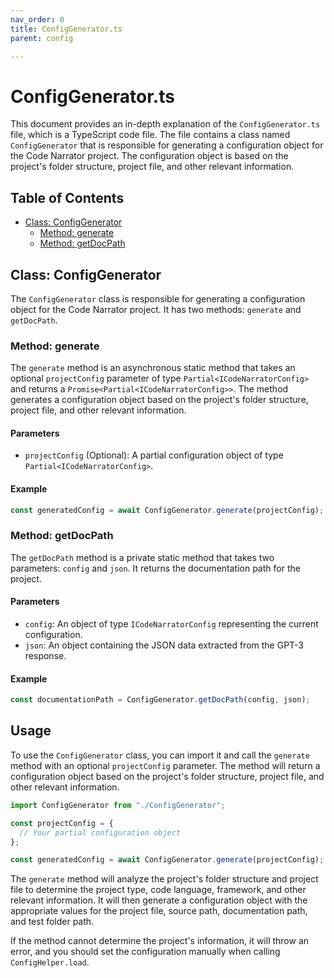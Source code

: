 ```yaml
---
nav_order: 0
title: ConfigGenerator.ts
parent: config

---
```


# ConfigGenerator.ts

This document provides an in-depth explanation of the `ConfigGenerator.ts` file, which is a TypeScript code file. The file contains a class named `ConfigGenerator` that is responsible for generating a configuration object for the Code Narrator project. The configuration object is based on the project's folder structure, project file, and other relevant information.

## Table of Contents

- [Class: ConfigGenerator](#class-configgenerator)
  - [Method: generate](#method-generate)
  - [Method: getDocPath](#method-getdocpath)

## Class: ConfigGenerator

The `ConfigGenerator` class is responsible for generating a configuration object for the Code Narrator project. It has two methods: `generate` and `getDocPath`.

### Method: generate

The `generate` method is an asynchronous static method that takes an optional `projectConfig` parameter of type `Partial<ICodeNarratorConfig>` and returns a `Promise<Partial<ICodeNarratorConfig>>`. The method generates a configuration object based on the project's folder structure, project file, and other relevant information.

#### Parameters

- `projectConfig` (Optional): A partial configuration object of type `Partial<ICodeNarratorConfig>`.

#### Example

```typescript
const generatedConfig = await ConfigGenerator.generate(projectConfig);
```

### Method: getDocPath

The `getDocPath` method is a private static method that takes two parameters: `config` and `json`. It returns the documentation path for the project.

#### Parameters

- `config`: An object of type `ICodeNarratorConfig` representing the current configuration.
- `json`: An object containing the JSON data extracted from the GPT-3 response.

#### Example

```typescript
const documentationPath = ConfigGenerator.getDocPath(config, json);
```

## Usage

To use the `ConfigGenerator` class, you can import it and call the `generate` method with an optional `projectConfig` parameter. The method will return a configuration object based on the project's folder structure, project file, and other relevant information.

```typescript
import ConfigGenerator from "./ConfigGenerator";

const projectConfig = {
  // Your partial configuration object
};

const generatedConfig = await ConfigGenerator.generate(projectConfig);
```

The `generate` method will analyze the project's folder structure and project file to determine the project type, code language, framework, and other relevant information. It will then generate a configuration object with the appropriate values for the project file, source path, documentation path, and test folder path.

If the method cannot determine the project's information, it will throw an error, and you should set the configuration manually when calling `ConfigHelper.load`.
